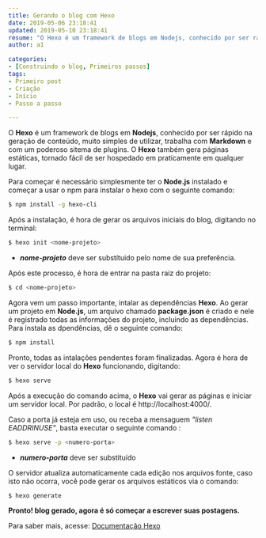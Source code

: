 ```yaml
---
title: Gerando o blog com Hexo
date: 2019-05-06 23:18:41
updated: 2019-05-10 23:18:41
resume: "O Hexo é um framework de blogs em Nodejs, conhecido por ser rápido na geração de conteúdo"
author: a1

categories:
- [Construindo o blog, Primeiros passos]
tags:
- Primeiro post
- Criação
- Início
- Passo a passo

---
```


O **Hexo** é um framework de blogs em **Nodejs**, conhecido por ser rápido na geração de conteúdo, muito simples de utilizar, trabalha com **Markdown** e com um poderoso sitema de plugins. O **Hexo** também gera páginas estáticas, tornado fácil de ser hospedado em praticamente em qualquer lugar.

Para começar é necessário simplesmente ter o **Node.js** instalado e começar a usar o npm para instalar o hexo com o seguinte comando:
``` bash
$ npm install -g hexo-cli
```

Após a instalação, é hora de gerar os arquivos iniciais do blog, digitando no terminal:
``` bash
$ hexo init <nome-projeto>
```
* *__nome-projeto__* deve ser substítuido pelo nome de sua preferência.

Após este processo, é hora de entrar na pasta raiz do projeto:
``` bash
$ cd <nome-projeto>
```

Agora vem um passo importante, intalar as dependências **Hexo**. Ao gerar um projeto em **Node.js**, um arquivo chamado **package.json** é criado e nele é registrado todas as informações do projeto, incluindo as dependências. Para instala as dpendências, dê o seguinte comando:
``` bash
$ npm install
```

Pronto, todas as intalações pendentes foram finalizadas. Agora é hora de ver o servidor local do **Hexo** funcionando, digitando:
``` bash
$ hexo serve
```

Após a execução do comando acima, o **Hexo** vai gerar as páginas e iniciar um servidor local. Por padrão, o local é http://localhost:4000/.

Caso a porta já esteja em uso, ou receba  a mensaguem *"listen EADDRINUSE"*, basta executar o seguinte comando :
``` bash
$ hexo serve -p <numero-porta>
```
 * *__numero-porta__* deve ser substituído

O servidor atualiza automaticamente cada edição nos arquivos fonte, caso isto não ocorra, você pode gerar os arquivos estáticos via o comando:
``` bash
$ hexo generate
```

**Pronto! blog gerado, agora é só começar a escrever suas postagens.**

Para saber mais, acesse: [Documentação Hexo](https://hexo.io/pt-br/docs/)
